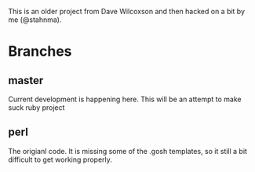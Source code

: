 This is an older project from Dave Wilcoxson and then hacked on a bit by me (@stahnma).


# Branches

## master
Current development is happening here.  This will be an attempt to make suck ruby project


## perl
The origianl code.  It is missing some of the .gosh templates, so it still a bit difficult to get working properly.

